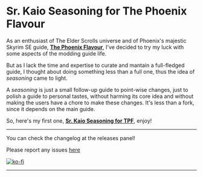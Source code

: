 # Sr. Kaio Seasoning for The Phoenix Flavour

As an enthusiast of The Elder Scrolls universe and of Phoenix's majestic Skyrim SE guide, [**The Phoenix Flavour**](https://thephoenixflavour.com/), I've decided to try my luck with some aspects of the modding guide life.
  
But as I lack the time and expertise to curate and mantain a full-fledged guide, I thought about doing something less than a full one, thus the idea of *seasoning* came to light.
  
A *seasoning* is just a small follow-up guide to point-wise changes, just to polish a guide to personal tastes, without harming its core idea and without making the users have a chore to make these changes. It's less than a fork, since it depends on the main guide.
  
So, here's my first one, [**Sr. Kaio Seasoning for TPF**](INSTRUCTIONS.md), enjoy!

---

You can check the changelog at the releases panel!

Please report any issues [here](https://github.com/caiobraz/sr.kaio-seasoning/issues)

[![ko-fi](https://ko-fi.com/img/githubbutton_sm.svg)](https://ko-fi.com/Z8Z43RGG8)

---
